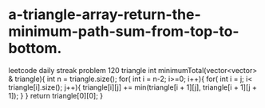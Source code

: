 # a-triangle-array-return-the-minimum-path-sum-from-top-to-bottom.
leetcode daily streak problem 120 triangle
int minimumTotal(vector<vector<int>> & triangle){
int n = triangle.size();
for( int i = n-2; i>=0; i++){
for( int i = j; i< triangle[i].size(); j++){
triangle[i][j] += min(triangle[i + 1][j], triangle[i + 1][j + 1]);
            }
        }
        return triangle[0][0];
        }







